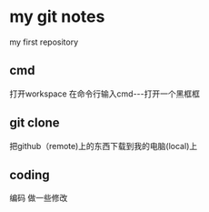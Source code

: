 # my git notes
my first repository
## cmd
打开workspace 在命令行输入cmd---打开一个黑框框
## git clone
把github（remote)上的东西下载到我的电脑(local)上
## coding
编码 做一些修改